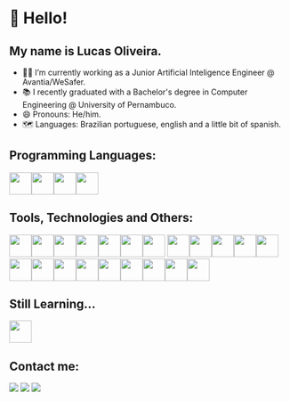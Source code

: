 # 👋 Hello! 
## My name is Lucas Oliveira. 

- 🧑‍💻 I’m currently working as a Junior Artificial Inteligence Engineer @ Avantia/WeSafer.
- 📚 I recently graduated with a Bachelor's degree in Computer Engineering @ University of Pernambuco.
- 😄 Pronouns: He/him.
- 🗺️ Languages: Brazilian portuguese, english and a little bit of spanish.

## Programming Languages:

<img loading="lazy" src="https://cdn.jsdelivr.net/gh/devicons/devicon@latest/icons/python/python-original-wordmark.svg" width="40" height="40"/><img loading="lazy" src="https://cdn.jsdelivr.net/gh/devicons/devicon@latest/icons/java/java-original.svg" width="40" height="40"/><img loading="lazy" src="https://cdn.jsdelivr.net/gh/devicons/devicon@latest/icons/c/c-original.svg" width="40" height="40"/><img loading="lazy" src="https://cdn.jsdelivr.net/gh/devicons/devicon@latest/icons/kotlin/kotlin-original.svg" width="40" height="40"/>
            
## Tools, Technologies and Others:

<img loading="lazy" src="https://cdn.jsdelivr.net/gh/devicons/devicon@latest/icons/matlab/matlab-original.svg" width="40" height="40"/><img loading="lazy" src="https://cdn.jsdelivr.net/gh/devicons/devicon@latest/icons/matplotlib/matplotlib-original.svg" width="40" height="40"/><img loading="lazy" src="https://cdn.jsdelivr.net/gh/devicons/devicon@latest/icons/opencv/opencv-original.svg" width="40" height="40"/><img loading="lazy" src="https://cdn.jsdelivr.net/gh/devicons/devicon@latest/icons/numpy/numpy-original.svg" width="40" height="40"/><img loading="lazy" src="https://cdn.jsdelivr.net/gh/devicons/devicon@latest/icons/pytorch/pytorch-original.svg" width="40" height="40"/><img loading="lazy" src="https://cdn.jsdelivr.net/gh/devicons/devicon@latest/icons/scikitlearn/scikitlearn-original.svg" width="40" height="40"/><img loading="lazy" src="https://cdn.jsdelivr.net/gh/devicons/devicon@latest/icons/tensorflow/tensorflow-original.svg" width="40" height="40"/> <img loading="lazy" src="https://cdn.jsdelivr.net/gh/devicons/devicon@latest/icons/git/git-original.svg" width="40" height="40"/><img loading="lazy" src="https://cdn.jsdelivr.net/gh/devicons/devicon@latest/icons/github/github-original.svg" width="40" height="40"/><img loading="lazy" src="https://cdn.jsdelivr.net/gh/devicons/devicon@latest/icons/azuredevops/azuredevops-original.svg" width="40" height="40"/><img loading="lazy" src="https://cdn.jsdelivr.net/gh/devicons/devicon@latest/icons/django/django-plain.svg" width="40" height="40"/><img loading="lazy" src="https://cdn.jsdelivr.net/gh/devicons/devicon@latest/icons/docker/docker-original.svg" width="40" height="40"/>
<img loading="lazy" src="https://cdn.jsdelivr.net/gh/devicons/devicon@latest/icons/mongodb/mongodb-original.svg" width="40" height="40"/><img loading="lazy" src="https://cdn.jsdelivr.net/gh/devicons/devicon@latest/icons/mysql/mysql-original.svg" width="40" height="40"/><img loading="lazy" src="https://cdn.jsdelivr.net/gh/devicons/devicon@latest/icons/eclipse/eclipse-original.svg" width="40" height="40"/><img loading="lazy" src="https://cdn.jsdelivr.net/gh/devicons/devicon@latest/icons/vscode/vscode-original.svg" width="40" height="40"/><img loading="lazy" src="https://cdn.jsdelivr.net/gh/devicons/devicon@latest/icons/pycharm/pycharm-original.svg" width="40" height="40"/><img loading="lazy" src="https://cdn.jsdelivr.net/gh/devicons/devicon@latest/icons/anaconda/anaconda-original.svg" width="40" height="40"/><img loading="lazy" src="https://cdn.jsdelivr.net/gh/devicons/devicon@latest/icons/bash/bash-original.svg" width="40" height="40"/><img loading="lazy" src="https://cdn.jsdelivr.net/gh/devicons/devicon@latest/icons/notion/notion-original.svg" width="40" height="40"/><img loading="lazy" src="https://cdn.jsdelivr.net/gh/devicons/devicon@latest/icons/trello/trello-original.svg" width="40" height="40"/>   

## Still Learning... 
          
<img loading="lazy" src="https://cdn.jsdelivr.net/gh/devicons/devicon@latest/icons/amazonwebservices/amazonwebservices-original-wordmark.svg" width="40" height="40"/>     
          
## Contact me:

<div>
<a href="https://instagram.com/lucazords" target="_blank"><img loading="lazy" src="https://img.shields.io/badge/-Instagram-%23E4405F?style=for-the-badge&logo=instagram&logoColor=white" target="_blank"></a>
<a href = "mailto:lucassooliveira.13@gmail.com"><img loading="lazy" src="https://img.shields.io/badge/Gmail-D14836?style=for-the-badge&logo=gmail&logoColor=white" target="_blank"></a>
<a href="https://www.linkedin.com/in/lucas-oliveira-67620018a" target="_blank"><img loading="lazy" src="https://img.shields.io/badge/-LinkedIn-%230077B5?style=for-the-badge&logo=linkedin&logoColor=white" target="_blank"></a>   
</div>
